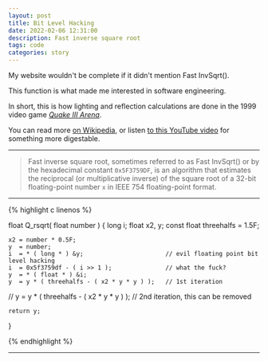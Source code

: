```yaml
---
layout: post
title: Bit Level Hacking
date: 2022-02-06 12:31:00
description: Fast inverse square root
tags: code
categories: story
---
```


My website wouldn't be complete if it didn't mention Fast InvSqrt().

This function is what made me interested in software engineering.

In short, this is how lighting and reflection calculations are done in the 1999 video game *[Quake III Arena](https://youtu.be/cyCgMQvG_rc?t=217)*.

You can read more [on Wikipedia](https://en.wikipedia.org/wiki/Fast_inverse_square_root), or listen [to this YouTube video](https://www.youtube.com/watch?v=p8u_k2LIZyo) for something more digestable.

***

> Fast inverse square root, sometimes referred to as Fast InvSqrt() or by the hexadecimal constant <code>0x5F3759DF</code>, is an algorithm that estimates the reciprocal (or multiplicative inverse) of the square root of a 32-bit floating-point number <code>x</code> in IEEE 754 floating-point format.

***

{% highlight c linenos %}

float Q_rsqrt( float number )
{
	long i;
	float x2, y;
	const float threehalfs = 1.5F;

	x2 = number * 0.5F;
	y  = number;
	i  = * ( long * ) &y;                       // evil floating point bit level hacking
	i  = 0x5f3759df - ( i >> 1 );               // what the fuck? 
	y  = * ( float * ) &i;
	y  = y * ( threehalfs - ( x2 * y * y ) );   // 1st iteration
//	y  = y * ( threehalfs - ( x2 * y * y ) );   // 2nd iteration, this can be removed

	return y;
}

{% endhighlight %}

***